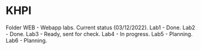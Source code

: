 # KHPI
Folder WEB - Webapp labs.
Current status (03/12/2022).
Lab1 - Done.
Lab2 - Done.
Lab3 - Ready, sent for check.
Lab4 - In progress.
Lab5 - Planning.
Lab6 - Planning.
